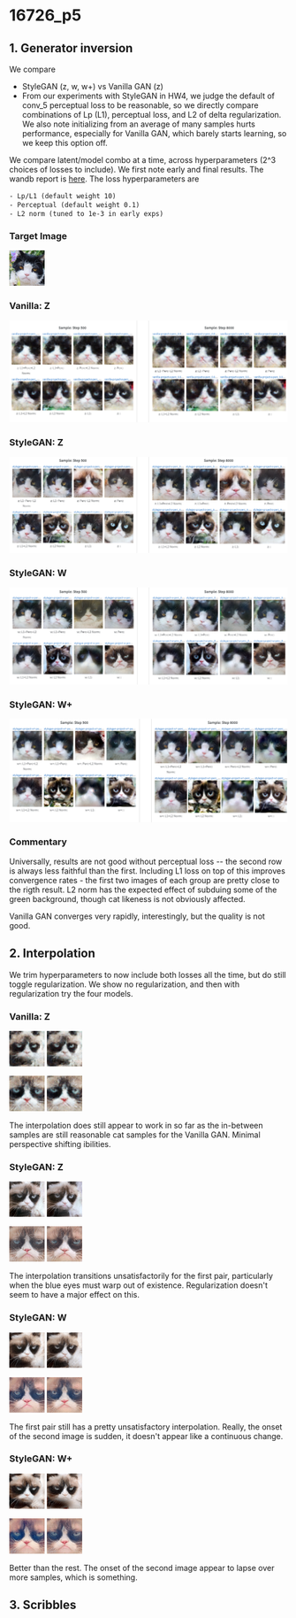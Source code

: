 # 16726_p5

## 1. Generator inversion

We compare
- StyleGAN (z, w, w+) vs Vanilla GAN (z)
- From our experiments with StyleGAN in HW4, we judge the default of conv_5 perceptual loss to be reasonable, so we directly compare combinations of Lp (L1), perceptual loss, and L2 of delta regularization. We also note initializing from an average of many samples hurts performance, especially for Vanilla GAN, which barely starts learning, so we keep this option off.

We compare latent/model combo at a time, across hyperparameters (2^3 choices of losses to include). We first note early and final results. The wandb report is [here](https://wandb.ai/joelye9/16726_p5/reports/Part-1-Inverse-Projection--Vmlldzo0MDc1NjE3). The loss hyperparameters are
```
- Lp/L1 (default weight 10)
- Perceptual (default weight 0.1)
- L2 norm (tuned to 1e-3 in early exps)
```

### Target Image
![p1_target](./figures/p1_data.png)

### Vanilla: Z
![p1_vanilla_z](./figures/p1_vanilla_z.png)

### StyleGAN: Z

![p1_stylegan_z](./figures/p1_stylegan_z.png)

### StyleGAN: W

![p1_stylegan_w](./figures/p1_stylegan_w.png)

### StyleGAN: W+

![p1_stylegan_w+](./figures/p1_stylegan_wp.png)


### Commentary
Universally, results are not good without perceptual loss -- the second row is always less faithful than the first. Including L1 loss on top of this improves convergence rates - the first two images of each group are pretty close to the rigth result. L2 norm has the expected effect of subduing some of the green background, though cat likeness is not obviously affected.

Vanilla GAN converges very rapidly, interestingly, but the quality is not good.


## 2. Interpolation
We trim hyperparameters to now include both losses all the time, but do still toggle regularization. We show no regularization, and then with regularization try the four models.

### Vanilla: Z

![p2_vanilla_z_noreg_1](./output/interpolate/1_vanilla_z_0.gif)
![p2_vanilla_z_reg_1](./output/interpolate/1_vanilla_z_0.001.gif)

![p2_vanilla_z_reg_3](./output/interpolate/3_vanilla_z_0.gif)
![p2_vanilla_z_reg_3](./output/interpolate/3_vanilla_z_0.001.gif)

The interpolation does still appear to work in so far as the in-between samples are still reasonable cat samples for the Vanilla GAN.  Minimal perspective shifting ibilities.

### StyleGAN: Z

![p2_stylegan_z_noreg](./output/interpolate/1_stylegan_z_0.gif)
![p2_stylegan_z_reg](./output/interpolate/1_stylegan_z_0.001.gif)

![p2_stylegan_z_noreg](./output/interpolate/3_stylegan_z_0.gif)
![p2_stylegan_z_reg](./output/interpolate/3_stylegan_z_0.001.gif)

The interpolation transitions unsatisfactorily for the first pair, particularly when the blue eyes must warp out of existence. Regularization doesn't seem to have a major effect on this.

### StyleGAN: W

![p2_stylegan_w_noreg](./output/interpolate/1_stylegan_w_0.gif)
![p2_stylegan_w_reg](./output/interpolate/1_stylegan_w_0.001.gif)

![p2_stylegan_w_noreg](./output/interpolate/3_stylegan_w_0.gif)
![p2_stylegan_w_reg](./output/interpolate/3_stylegan_w_0.001.gif)

The first pair still has a pretty unsatisfactory interpolation.  Really, the onset of the second image is sudden, it doesn't appear like a continuous change.

### StyleGAN: W+

![p2_stylegan_w+_noreg](./output/interpolate/1_stylegan_w+_0.gif)
![p2_stylegan_w+_reg](./output/interpolate/1_stylegan_w+_0.001.gif)

![p2_stylegan_w+_noreg](./output/interpolate/3_stylegan_w+_0.gif)
![p2_stylegan_w+_reg](./output/interpolate/3_stylegan_w+_0.001.gif)

Better than the rest. The onset of the second image appear to lapse over more samples, which is something.

## 3. Scribbles

